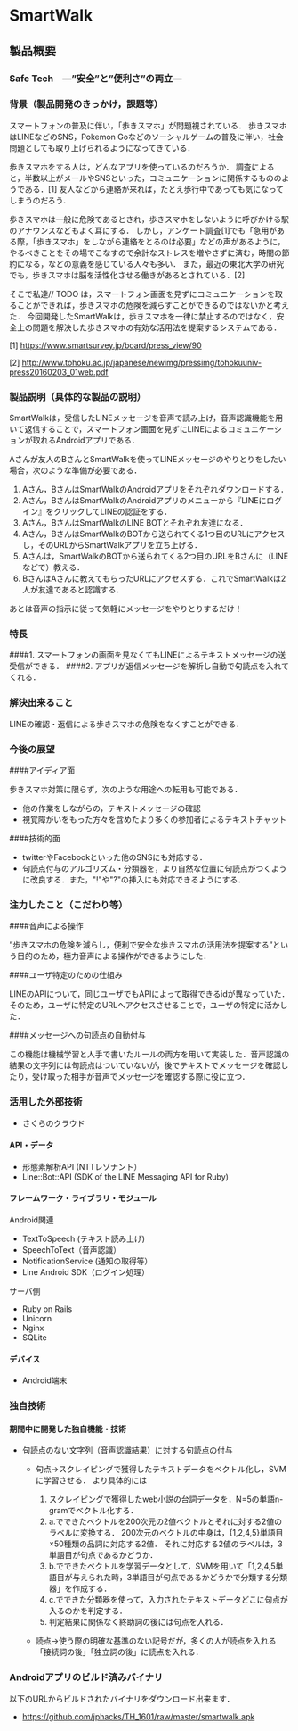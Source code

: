 # SmartWalk
## 製品概要
### Safe Tech　―”安全”と”便利さ”の両立―

### 背景（製品開発のきっかけ，課題等）
スマートフォンの普及に伴い，「歩きスマホ」が問題視されている．
歩きスマホはLINEなどのSNS，Pokemon Goなどのソーシャルゲームの普及に伴い，社会問題としても取り上げられるようになってきている．

歩きスマホをする人は，どんなアプリを使っているのだろうか．
調査によると，半数以上がメールやSNSといった，コミュニケーションに関係するもののようである．[1]
友人などから連絡が来れば，たとえ歩行中であっても気になってしまうのだろう．

歩きスマホは一般に危険であるとされ，歩きスマホをしないように呼びかける駅のアナウンスなどもよく耳にする．
しかし，アンケート調査[1]でも「急用がある際，「歩きスマホ」をしながら連絡をとるのは必要」などの声があるように，やるべきことをその場でこなすので余計なストレスを増やさずに済む，時間の節約になる，などの意義を感じている人々も多い．
また，最近の東北大学の研究でも，歩きスマホは脳を活性化させる働きがあるとされている．[2]

そこで私達// TODO は，スマートフォン画面を見ずにコミュニケーションを取ることができれば，歩きスマホの危険を減らすことができるのではないかと考えた．
今回開発したSmartWalkは，歩きスマホを一律に禁止するのではなく，安全上の問題を解決した歩きスマホの有効な活用法を提案するシステムである．

[1] https://www.smartsurvey.jp/board/press_view/90

[2] http://www.tohoku.ac.jp/japanese/newimg/pressimg/tohokuuniv-press20160203_01web.pdf

### 製品説明（具体的な製品の説明）
SmartWalkは，受信したLINEメッセージを音声で読み上げ，音声認識機能を用いて返信することで，スマートフォン画面を見ずにLINEによるコミュニケーションが取れるAndroidアプリである．

Aさんが友人のBさんとSmartWalkを使ってLINEメッセージのやりとりをしたい場合，次のような準備が必要である．
  1. Aさん，BさんはSmartWalkのAndroidアプリをそれぞれダウンロードする．
  2. Aさん，BさんはSmartWalkのAndroidアプリのメニューから『LINEにログイン』をクリックしてLINEの認証をする．
  3. Aさん，BさんはSmartWalkのLINE BOTとそれぞれ友達になる．
  4. Aさん，BさんはSmartWalkのBOTから送られてくる1つ目のURLにアクセスし，そのURLからSmartWalkアプリを立ち上げる．
  5. Aさんは，SmartWalkのBOTから送られてくる2つ目のURLをBさんに（LINEなどで）教える．
  6. BさんはAさんに教えてもらったURLにアクセスする．これでSmartWalkは2人が友達であると認識する．

あとは音声の指示に従って気軽にメッセージをやりとりするだけ！

### 特長
####1. スマートフォンの画面を見なくてもLINEによるテキストメッセージの送受信ができる．
####2. アプリが返信メッセージを解析し自動で句読点を入れてくれる．

### 解決出来ること
LINEの確認・返信による歩きスマホの危険をなくすことができる．

### 今後の展望
####アイディア面

歩きスマホ対策に限らず，次のような用途への転用も可能である．

* 他の作業をしながらの，テキストメッセージの確認
* 視覚障がいをもった方々を含めたより多くの参加者によるテキストチャット

####技術的面

* twitterやFacebookといった他のSNSにも対応する．
* 句読点付与のアルゴリズム・分類器を，より自然な位置に句読点がつくように改良する．また，"!"や"?"の挿入にも対応できるようにする．

### 注力したこと（こだわり等）
####音声による操作

”歩きスマホの危険を減らし，便利で安全な歩きスマホの活用法を提案する”という目的のため，極力音声による操作ができるようにした．

####ユーザ特定のための仕組み

LINEのAPIについて，同じユーザでもAPIによって取得できるidが異なっていた．そのため，ユーザに特定のURLへアクセスさせることで，ユーザの特定に活かした．

####メッセージへの句読点の自動付与

この機能は機械学習と人手で書いたルールの両方を用いて実装した．音声認識の結果の文字列には句読点はついていないが，後でテキストでメッセージを確認したり，受け取った相手が音声でメッセージを確認する際に役に立つ．

### 活用した外部技術
* さくらのクラウド

#### API・データ
* 形態素解析API (NTTレゾナント）
* Line::Bot::API (SDK of the LINE Messaging API for Ruby)

#### フレームワーク・ライブラリ・モジュール
Android関連

* TextToSpeech (テキスト読み上げ)
* SpeechToText（音声認識）
* NotificationService (通知の取得等）
* Line Android SDK（ログイン処理）

サーバ側

* Ruby on Rails
* Unicorn
* Nginx
* SQLite

#### デバイス
* Android端末

### 独自技術
#### 期間中に開発した独自機能・技術
* 句読点のない文字列（音声認識結果）に対する句読点の付与

  * 句点→スクレイピングで獲得したテキストデータをベクトル化し，SVMに学習させる．
    より具体的には
      1. スクレイピングで獲得したweb小説の台詞データを，N=5の単語n-gramでベクトル化する．
      2. a.でできたベクトルを200次元の2値ベクトルとそれに対する2値のラベルに変換する．
        200次元のベクトルの中身は，{1,2,4,5}単語目×50種類の品詞に対応する2値．
        それに対応する2値のラベルは，3単語目が句点であるかどうか．
      3. b.でできたベクトルを学習データとして，SVMを用いて「1,2,4,5単語目が与えられた時，3単語目が句点であるかどうかで分類する分類器」を作成する．
      4. c.でできた分類器を使って，入力されたテキストデータどこに句点が入るのかを判定する．
      5. 判定結果に関係なく終助詞の後には句点を入れる．

  * 読点→使う際の明確な基準のない記号だが，多くの人が読点を入れる「接続詞の後」「独立詞の後」に読点を入れる．

### Androidアプリのビルド済みバイナリ
以下のURLからビルドされたバイナリをダウンロード出来ます．
* https://github.com/jphacks/TH_1601/raw/master/smartwalk.apk
